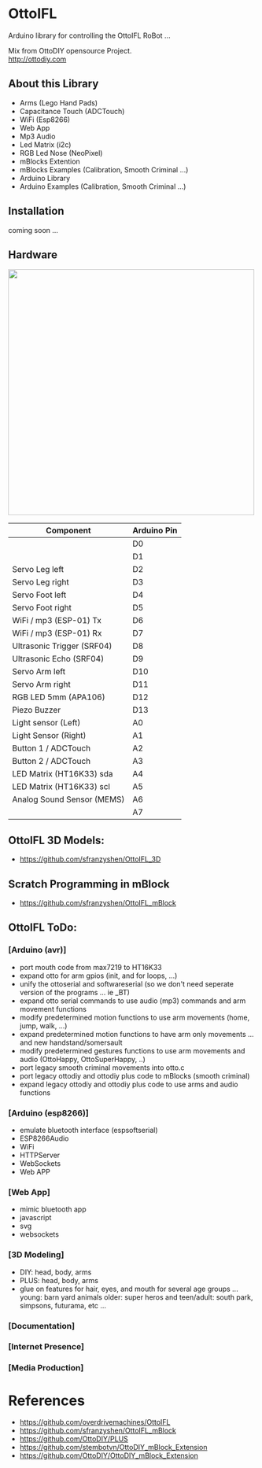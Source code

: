 # OttoIFL
Arduino library for controlling the OttoIFL RoBot ...

Mix from OttoDIY opensource Project.  
http://ottodiy.com 

## About this Library
- Arms (Lego Hand Pads)
- Capacitance Touch (ADCTouch)
- WiFi (Esp8266)
- Web App
- Mp3 Audio 
- Led Matrix (i2c)
- RGB Led Nose (NeoPixel)
- mBlocks Extention
- mBlocks Examples (Calibration, Smooth Criminal ...)
- Arduino Library
- Arduino Examples (Calibration, Smooth Criminal ...)

## Installation
coming soon ...

## Hardware
<img src="https://github.com/sfranzyshen/OttoIFL/blob/master/extras/media/connection.png" width="500" align="center">

 |  Component                    | Arduino Pin |
 | --- | --- |
 |                               | D0          |
 |                               | D1          |
 |  Servo Leg left               | D2          |
 |  Servo Leg right              | D3          |
 |  Servo Foot left              | D4          |
 |  Servo Foot right             | D5          |
 |  WiFi / mp3 (ESP-01)    Tx    | D6          |
 |  WiFi / mp3 (ESP-01)    Rx    | D7          |
 |  Ultrasonic Trigger (SRF04)   | D8          |
 |  Ultrasonic Echo (SRF04)      | D9          |
 |  Servo Arm left               | D10         |
 |  Servo Arm right              | D11         |
 |  RGB LED  5mm (APA106)        | D12         |
 |  Piezo Buzzer                 | D13         |
 |  Light sensor (Left)          | A0          |
 |  Light Sensor (Right)         | A1          |
 |  Button 1 / ADCTouch          | A2          |
 |  Button 2 / ADCTouch          | A3          |
 |  LED Matrix (HT16K33)  sda    | A4          |
 |  LED Matrix (HT16K33)  scl    | A5          |
 |  Analog Sound Sensor (MEMS)   | A6          |
 |                               | A7          |
 
## OttoIFL 3D Models:
- https://github.com/sfranzyshen/OttoIFL_3D

## Scratch Programming in mBlock 
- https://github.com/sfranzyshen/OttoIFL_mBlock

## OttoIFL ToDo:
### [Arduino (avr)]
- port mouth code from max7219 to HT16K33
- expand otto for arm gpios (init, and for loops, ...)
- unify the ottoserial and softwareserial (so we don't need seperate version of the programs ... ie _BT)
- expand otto serial commands to use audio (mp3) commands and arm movement functions
- modify predetermined motion functions to use arm movements (home, jump, walk, ...)
- expand predetermined motion functions to have arm only movements ... and new handstand/somersault
- modify predetermined gestures functions to use arm movements and audio (OttoHappy, OttoSuperHappy, ..)
- port legacy smooth criminal movements into otto.c
- port legacy ottodiy and ottodiy plus code to mBlocks (smooth criminal)
- expand legacy ottodiy and ottodiy plus code to use arms and audio functions
### [Arduino (esp8266)]
- emulate bluetooth interface (espsoftserial)
- ESP8266Audio
- WiFi
- HTTPServer
- WebSockets
- Web APP
### [Web App]
- mimic bluetooth app
- javascript
- svg
- websockets
### [3D Modeling]
- DIY: head, body, arms
- PLUS: head, body, arms
- glue on features for hair, eyes, and mouth for several age groups ...  young: barn yard animals  older: super heros and  teen/adult: south park, simpsons, futurama, etc ... 

### [Documentation]
### [Internet Presence]
### [Media Production]

# References
- https://github.com/overdrivemachines/OttoIFL
- https://github.com/sfranzyshen/OttoIFL_mBlock
- https://github.com/OttoDIY/PLUS
- https://github.com/stembotvn/OttoDIY_mBlock_Extension
- https://github.com/OttoDIY/OttoDIY_mBlock_Extension
